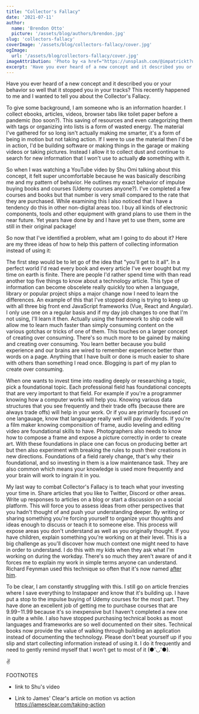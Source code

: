 ```yaml
---
title: "Collector's Fallacy"
date: '2021-07-11'
author:
  name: 'Brendon Otto'
  picture: '/assets/blog/authors/brendon.jpg'
slug: 'collectors-fallacy'
coverImage: '/assets/blog/collectors-fallacy/cover.jpg'
ogImage:
  url: '/assets/blog/collectors-fallacy/cover.jpg'
imageAttribution: 'Photo by <a href="https://unsplash.com/@impatrickt?utm_source=unsplash&utm_medium=referral&utm_content=creditCopyText">Patrick Tomasso</a> on <a href="https://unsplash.com/s/photos/messy-books?utm_source=unsplash&utm_medium=referral&utm_content=creditCopyText">Unsplash</a>'
excerpt: 'Have you ever heard of a new concept and it described you or your behavior so well that it stopped you in your tracks?'
---
```


Have you ever heard of a new concept and it described you or your behavior so well that it stopped you in your tracks? 
This recently happened to me and I wanted to tell you about the Collector's Fallacy.

To give some background, I am someone who is an information hoarder. I collect ebooks, articles, videos, browser tabs like toilet paper 
before a pandemic (too soon?). This saving of resources and even categorizing them with tags or organizing into lists is a form of wasted energy.
The material I've gathered for so long isn't actually making me smarter, it's a form of being in motion but not taking action.
If I were to use the material then I'd be in action, I'd be building software or making things in the garage or making videos or taking pictures. Instead
I allow it to collect dust and continue to search for new information that I won't use to actually ***do*** something with it.

So when I was watching a YouTube video by Shu Omi talking about this concept, it felt super uncomfortable because he was basically describing
me and my pattern of behavior. He outlines my exact behavior of impulse buying books and courses (Udemy courses anyone?). I've completed a few courses and books but that
number is very small compared to the rate that they are purchased. While examining this I also noticed that I have a tendency do this in other non-digital areas too. I buy all kinds
of electronic components, tools and other equipment with grand plans to use them in the near future. Yet years have done by and I have yet to use them, some are still in their original package!

So now that I've identified a problem, what am I going to do about it? Here are my three ideas of how to help this pattern of collecting information instead of using it:

The first step would be to let go of the idea that "you'll get to it all". In a perfect world I'd read every book and every article I've ever bought but my time on earth is finite. 
There are people I'd rather spend time with than read another top five things to know about a technology article. This type of information can become obscelete really quickly too when a language, library or 
popular project ships a major change now I need to learn the differences. An example of this that I've stopped doing is trying to keep up with all three big front end JavaScript frameworks
(Vue, React and Angular). I only use one on a regular basis and if my day job changes to one that I'm not using, I'll learn it then. Actually using the framework to ship code will allow me to learn much faster than
simply consuming content on the various gotchas or tricks of one of them. This touches on a larger concept of creating over consuming. There's so much more to be gained by making and creating over consuming. You learn 
better because you build experience and our brains are wired to remember experience better than words on a page. Anything that I have built or done is much easier to share with others than something I read once. Blogging is part 
of my plan to create over consuming.

When one wants to invest time into reading deeply or researching a topic, pick a foundational topic. Each professional field has foundational concepts that are very important to that field. For example if you're a programmer knowing how 
a computer works will help you. Knowing various data structures that you see frequently and their trade offs (because there are always trade offs) will help in your work. Or if you are primarily focused on one langauage, know that langauage really well 
will pay dividends. If you're a film maker knowing componsition of frame, audio leveling and editing video are foundational skills to have. Photographers also needs to know how to compose a frame and expose a picture correctly in order to create art. With these foundations 
in place one can focus on producing better art but then also experiment with breaking the rules to push their creations in new directions. Foundations of a field rarely change, that's why their foundational, and so investing in them is a low maintenance task. They are also common 
which means your knowledge is used more frequently and your brain will work to ingrain it in you.

My last way to combat Collector's Fallacy is to teach what your investing your time in. Share articles that you like to Twitter, Discord or other areas. Write up responses to articles on a blog or start a discussion on a social platform. This will force you to assess ideas from 
other perspectives that you hadn't thought of and push your understanding deeper. By writing or sharing something you're forcing yourself to organize your thoughts and ideas enough to discuss or teach it to someone else. This process will expose areas you don't understand as well as 
you originally thought. If you have children, explain something you're working on at their level. This is a big challenge as you'll discover how much context one might need to have in order to understand. I do this with my kids when they ask what I'm working on during the workday. There's 
so much they aren't aware of and it forces me to explain my work in simple terms anyone can understand. Richard Feynman used this technique so often that it's now named [after him](https://fs.blog/2021/02/feynman-learning-technique/). 

To be clear, I am constantly struggling with this. I still go on article frenzies where I save everything to Instapaper and know that it's building up. I have put a stop to the impulse buying of Udemy courses for the most part. They have done an excellent job of getting me to purchase 
courses that are $9.99-$11.99 because it's so inexpensive but I haven't completed a new one in quite a while. I also have stopped purchasing technical books as most languages and frameworks are so well documented on their sites. Technical books now provide the value of walking through 
building an application instead of documenting the technology. Please don't beat yourself up if you slip and start collecting information instead of using it. I do it frequently and need to gently remind myself that I won't get to most of it (●'◡'●).

✌


FOOTNOTES
* link to Shu's video
    
* Link to James' Clear's article on motion vs action
    https://jamesclear.com/taking-action
